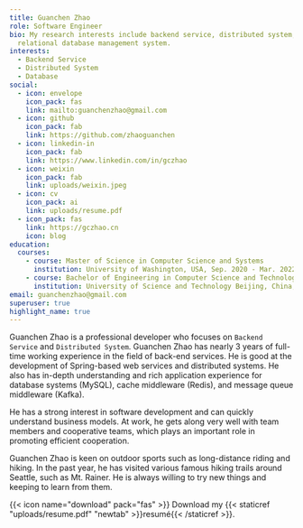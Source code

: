 ```yaml
---
title: Guanchen Zhao
role: Software Engineer
bio: My research interests include backend service, distributed system, and
  relational database management system.
interests:
  - Backend Service
  - Distributed System
  - Database
social:
  - icon: envelope
    icon_pack: fas
    link: mailto:guanchenzhao@gmail.com
  - icon: github
    icon_pack: fab
    link: https://github.com/zhaoguanchen
  - icon: linkedin-in
    icon_pack: fab
    link: https://www.linkedin.com/in/gczhao
  - icon: weixin
    icon_pack: fab
    link: uploads/weixin.jpeg
  - icon: cv
    icon_pack: ai
    link: uploads/resume.pdf
  - icon_pack: fas
    link: https://gczhao.cn
    icon: blog
education:
  courses:
    - course: Master of Science in Computer Science and Systems
      institution: University of Washington, USA, Sep. 2020 - Mar. 2022
    - course: Bachelor of Engineering in Computer Science and Technology
      institution: University of Science and Technology Beijing, China, Sep. 2014 - Jul. 2018
email: guanchenzhao@gmail.com
superuser: true
highlight_name: true
---
```

Guanchen Zhao is a professional developer who focuses on `Backend Service` and `Distributed System`. Guanchen Zhao has nearly 3 years of full-time working experience in the field of back-end services. He is good at the development of Spring-based web services and distributed systems. He also has in-depth understanding and rich application experience for database systems (MySQL), cache middleware (Redis), and message queue middleware (Kafka).

He has a strong interest in software development and can quickly understand business models. At work, he gets along very well with team members and cooperative teams, which plays an important role in promoting efficient cooperation.

Guanchen Zhao is keen on outdoor sports such as long-distance riding and hiking. In the past year, he has visited various famous hiking trails around Seattle, such as Mt. Rainer. He is always willing to try new things and keeping to learn from them.

{{< icon name="download" pack="fas" >}} Download my {{< staticref "uploads/resume.pdf" "newtab" >}}resumé{{< /staticref >}}.